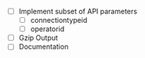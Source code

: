 - [ ] Implement subset of API parameters
  - [ ] connectiontypeid
  - [ ] operatorid
- [ ] Gzip Output
- [ ] Documentation
